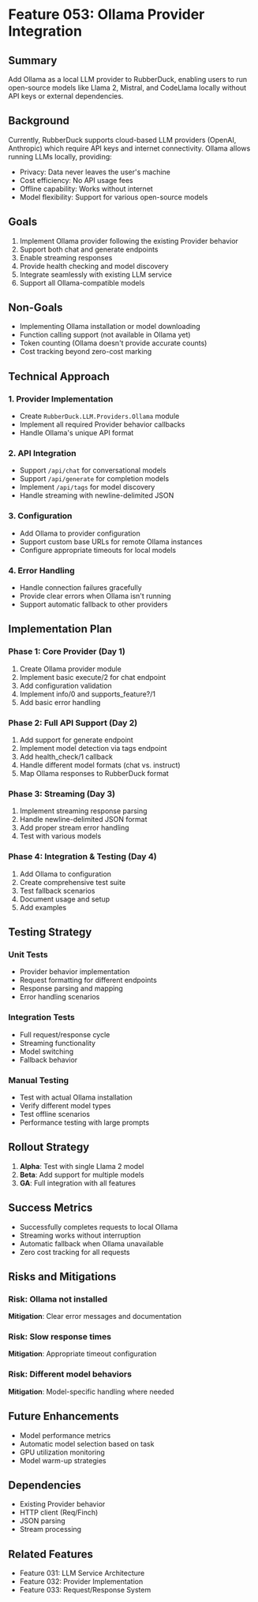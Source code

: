 # Feature 053: Ollama Provider Integration

## Summary
Add Ollama as a local LLM provider to RubberDuck, enabling users to run open-source models like Llama 2, Mistral, and CodeLlama locally without API keys or external dependencies.

## Background
Currently, RubberDuck supports cloud-based LLM providers (OpenAI, Anthropic) which require API keys and internet connectivity. Ollama allows running LLMs locally, providing:
- Privacy: Data never leaves the user's machine
- Cost efficiency: No API usage fees
- Offline capability: Works without internet
- Model flexibility: Support for various open-source models

## Goals
1. Implement Ollama provider following the existing Provider behavior
2. Support both chat and generate endpoints
3. Enable streaming responses
4. Provide health checking and model discovery
5. Integrate seamlessly with existing LLM service
6. Support all Ollama-compatible models

## Non-Goals
- Implementing Ollama installation or model downloading
- Function calling support (not available in Ollama yet)
- Token counting (Ollama doesn't provide accurate counts)
- Cost tracking beyond zero-cost marking

## Technical Approach

### 1. Provider Implementation
- Create `RubberDuck.LLM.Providers.Ollama` module
- Implement all required Provider behavior callbacks
- Handle Ollama's unique API format

### 2. API Integration
- Support `/api/chat` for conversational models
- Support `/api/generate` for completion models
- Implement `/api/tags` for model discovery
- Handle streaming with newline-delimited JSON

### 3. Configuration
- Add Ollama to provider configuration
- Support custom base URLs for remote Ollama instances
- Configure appropriate timeouts for local models

### 4. Error Handling
- Handle connection failures gracefully
- Provide clear errors when Ollama isn't running
- Support automatic fallback to other providers

## Implementation Plan

### Phase 1: Core Provider (Day 1)
1. Create Ollama provider module
2. Implement basic execute/2 for chat endpoint
3. Add configuration validation
4. Implement info/0 and supports_feature?/1
5. Add basic error handling

### Phase 2: Full API Support (Day 2)
1. Add support for generate endpoint
2. Implement model detection via tags endpoint
3. Add health_check/1 callback
4. Handle different model formats (chat vs. instruct)
5. Map Ollama responses to RubberDuck format

### Phase 3: Streaming (Day 3)
1. Implement streaming response parsing
2. Handle newline-delimited JSON format
3. Add proper stream error handling
4. Test with various models

### Phase 4: Integration & Testing (Day 4)
1. Add Ollama to configuration
2. Create comprehensive test suite
3. Test fallback scenarios
4. Document usage and setup
5. Add examples

## Testing Strategy

### Unit Tests
- Provider behavior implementation
- Request formatting for different endpoints
- Response parsing and mapping
- Error handling scenarios

### Integration Tests
- Full request/response cycle
- Streaming functionality
- Model switching
- Fallback behavior

### Manual Testing
- Test with actual Ollama installation
- Verify different model types
- Test offline scenarios
- Performance testing with large prompts

## Rollout Strategy

1. **Alpha**: Test with single Llama 2 model
2. **Beta**: Add support for multiple models
3. **GA**: Full integration with all features

## Success Metrics
- Successfully completes requests to local Ollama
- Streaming works without interruption
- Automatic fallback when Ollama unavailable
- Zero cost tracking for all requests

## Risks and Mitigations

### Risk: Ollama not installed
**Mitigation**: Clear error messages and documentation

### Risk: Slow response times
**Mitigation**: Appropriate timeout configuration

### Risk: Different model behaviors
**Mitigation**: Model-specific handling where needed

## Future Enhancements
- Model performance metrics
- Automatic model selection based on task
- GPU utilization monitoring
- Model warm-up strategies

## Dependencies
- Existing Provider behavior
- HTTP client (Req/Finch)
- JSON parsing
- Stream processing

## Related Features
- Feature 031: LLM Service Architecture
- Feature 032: Provider Implementation
- Feature 033: Request/Response System